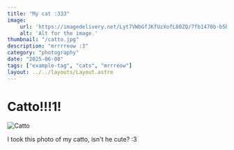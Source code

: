 ```yaml
---
title: "My cat :333"
image:
    url: 'https://imagedelivery.net/Lyt7VWbGfJKfUzXofL80ZQ/7fb1470b-b5b8-48c6-eac0-2277472c3900/public'
    alt: 'Alt for the image.'
thumbnail: "/catto.jpg"
description: "mrrrreow :3"
category: "photography"
date: "2025-06-08"
tags: ["example-tag", "cats", "mrrreow"]
layout: ../../layouts/Layout.astro
---
```


# Catto!!!1!

![Catto](/catto.jpg)

I took this photo of my catto, isn't he cute? :3
